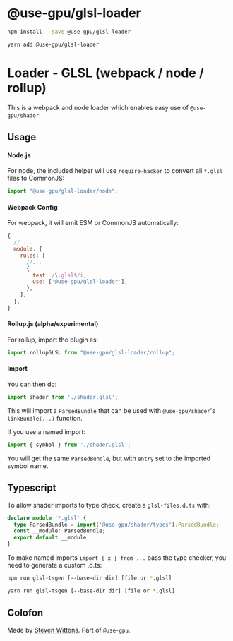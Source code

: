 # @use-gpu/glsl-loader

```sh
npm install --save @use-gpu/glsl-loader
```

```sh
yarn add @use-gpu/glsl-loader
```

# Loader - GLSL (webpack / node / rollup)

This is a webpack and node loader which enables easy use of `@use-gpu/shader`.

## Usage

#### Node.js

For node, the included helper will use `require-hacker` to convert all `*.glsl` files to CommonJS:

```js
import "@use-gpu/glsl-loader/node";
```

#### Webpack Config

For webpack, it will emit ESM or CommonJS automatically:

```js
{
  // ...
  module: {
    rules: [
      //...
      {
        test: /\.glsl$/i,
        use: ['@use-gpu/glsl-loader'],
      },
    ],
  },
}
```

#### Rollup.js (alpha/experimental)

For rollup, import the plugin as:

```js
import rollupGLSL from "@use-gpu/glsl-loader/rollup";
```

#### Import

You can then do:

```js
import shader from './shader.glsl';
```

This will import a `ParsedBundle` that can be used with `@use-gpu/shader`'s `linkBundle(...)` function.

If you use a named import:
```js
import { symbol } from './shader.glsl';
```

You will get the same `ParsedBundle`, but with `entry` set to the imported symbol name.

## Typescript

To allow shader imports to type check, create a `glsl-files.d.ts` with:

```ts
declare module '*.glsl' {
  type ParsedBundle = import('@use-gpu/shader/types').ParsedBundle;
  const __module: ParsedBundle;
  export default __module;
}
```

To make named imports `import { x } from ...` pass the type checker, you need to generate a custom .d.ts:

```sh
npm run glsl-tsgen [--base-dir dir] [file or *.glsl]
```

```sh
yarn run glsl-tsgen [--base-dir dir] [file or *.glsl]
```

## Colofon

Made by [Steven Wittens](https://acko.net). Part of `@use-gpu`.

